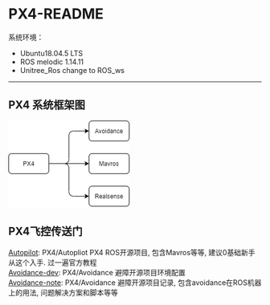 # PX4-README

系统环境： 
- Ubuntu18.04.5 LTS 
- ROS melodic 1.14.11
- Unitree_Ros change to ROS_ws
----
## PX4 系统框架图

![IMG](../pictures/PX4-V0.3.png)


## PX4飞控传送门 

[Autopilot](Autopilot.md): PX4/Autopliot PX4 ROS开源项目, 包含Mavros等等, 建议0基础新手从这个入手. 过一遍官方教程       
[Avoidance-dev](Avoidance-dev.md): PX4/Avoidance 避障开源项目环境配置       
[Avoidance-note](Avoidance-note.md): PX4/Avoidance 避障开源项目记录, 包含avoidance在ROS机器上的用法, 问题解决方案和脚本等等
